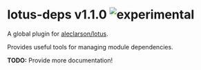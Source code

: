 
# lotus-deps v1.1.0 ![experimental](https://img.shields.io/badge/stability-experimental-EC5315.svg?style=flat)

A global plugin for [aleclarson/lotus](https://github.com/aleclarson/lotus).

Provides useful tools for managing module dependencies.

**TODO:** Provide more documentation!
